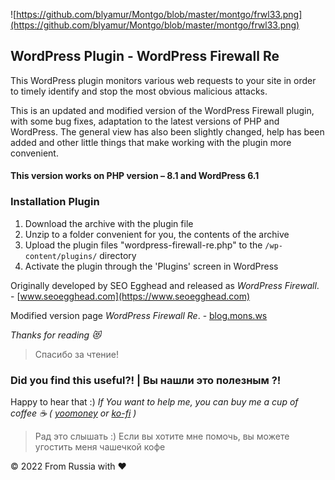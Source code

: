 ![https://github.com/blyamur/Montgo/blob/master/montgo/frwl33.png](https://github.com/blyamur/Montgo/blob/master/montgo/frwl33.png)

## WordPress Plugin - WordPress Firewall Re

This WordPress plugin monitors various web requests to your site in order to timely identify and stop the most obvious malicious attacks. 

This is an updated and modified version of the WordPress Firewall plugin, with some bug fixes, adaptation to the latest versions of PHP and WordPress. The general view has also been slightly changed, help has been added and other little things that make working with the plugin more convenient. 


#### This version works on PHP version – 8.1 and WordPress 6.1


### Installation Plugin

1. Download the archive with the plugin file
2. Unzip to a folder convenient for you, the contents of the archive
3. Upload the plugin files "wordpress-firewall-re.php" to the <code>/wp-content/plugins/</code> directory
4. Activate the plugin through the 'Plugins' screen in WordPress


Originally developed by SEO Egghead and released as *WordPress Firewall*. - [www.seoegghead.com](https://www.seoegghead.com)

Modified version page *WordPress Firewall Re*. - [blog.mons.ws](https://blog.mons.ws/?p=4354)

*Thanks for reading :heart_eyes_cat:*
> Спасибо за чтение!


### Did you find this useful?! | Вы нашли это  полезным ?!

Happy to hear that :) *If You want to help me, you can buy me a cup of coffee :coffee: ( [yoomoney](https://yoomoney.ru/to/41001158104834) or [ko-fi](https://ko-fi.com/W7W460SQ3) )*

> Рад это слышать :) Если вы хотите мне помочь, вы можете угостить меня чашечкой кофе 
  
© 2022 From Russia with ❤ 
